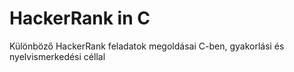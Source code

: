# HackerRank in C
Különböző HackerRank feladatok megoldásai C-ben, gyakorlási és nyelvismerkedési céllal